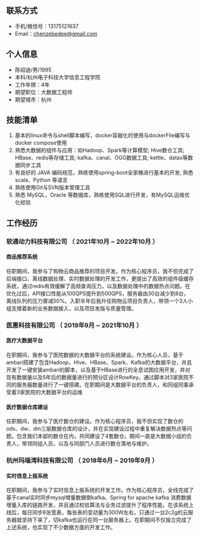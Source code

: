 ## 联系方式

- 手机/微信号：13175121637
- Email：chenzebedee@gmail.com

## 个人信息

 - 陈绍迪/男/1995
 - 本科/杭州电子科技大学信息工程学院
 - 工作年限：4年
 - 期望职位：大数据工程师
 - 期望城市：杭州


## 技能清单

1. 基本的linux命令与shell脚本编写，docker容器化的使用与dockerFile编写与docker compose使用
2. 熟悉大数据的组件与应用：如Hadoop、Spark等计算模型; Hive数仓工具; HBase、redis等存储工具; kafka、canal、OGG数据工具; kettle、datax等数据同步工具
3. 有良好的 JAVA 编码规范，熟练使用spring-boot全家桶进行基本的开发; 熟悉 scala、Python 等语言
4. 熟练使用Git与SVN版本管理工具
5. 熟悉 MySQL，Oracle 等数据库，熟练使用SQL进行开发，有MySQL运维优化经验

## 工作经历

### 软通动力科技有限公司 （ 2021年10月 ~ 2022年10月 ）

#### 商品推荐系统

任职期间，我参与了购物云商品推荐的项目开发。作为核心程序员，我不但完成了后端接口、离线数据处理、实时数据处理的开发工作，更提出了高效的组件级缓存系统，通过redis有效缓解了高频查询压力，以及数据处理中的数据热点问题。在优化过后，API接口性能从100QPS提升到500QPS，服务器由30台减少到8台，离线队列的压力骤减50%。入职半年后我升任购物云项目负责人，带领一个3人小组支撑着新的业务数据接入，以及项目发版与质量管理。

### 医惠科技有限公司 （ 2019年9月 ~ 2021年10月 ）

#### 医疗大数据平台

在职期间，我参与了医院数据的大数据平台的系统建设。作为核心人员，基于ambari搭建了包含Hadoop、Hive、HBase、Spark、Kafka的大数据平台，并且开发了一键安装ambari的脚本，以及基于HBase进行的全息试图应用开发，并对现有数据量以及5年后的数据量进行的预分区设计RowKey。通过脚本对3家医院不同的服务器数量进行了一键搭建。在职期间是大数据平台的负责人，和同组同事承受着3家医院的大数据平台的运维


#### 医疗数据仓库建设
任职期间，我参与了医疗数仓的建设。作为核心程序员，我不但实现了数仓的ods、dw、dm三层数据仓库的设计，并在实现建设过程中重复解决数据热点等问题。包含我们本部的数仓在内，共同建设了4套数仓。期间一直是大数据小组的负责人，带领同组人员，以及与同部门人员进行数仓落地与维护。


### 杭州玛瑙湾科技有限公司 （ 2018年6月 ~ 2019年9月 ）

#### 实时信息上报系统
在职期间，我参与了实时信息上报系统的开发工作。作为核心程序员，全线完成了基于canal实时同步mysql增量数据倒kafka、Spring for apache kafka 消费数据增量入库的链路开发，并且通过校验算法与业务过滤提升了程序性能。在该系统上线后，每日同步6张宽表，每张表的变动量为300W左右，只通过一台2c2g的云服务器就坚持下来了，切kafka也运行在同一台服务器上。在职期间不仅独立完成了上述系统，也实现了不少数据方面的开发工作。

